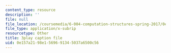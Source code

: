 ```yaml
---
content_type: resource
description: ''
file: null
file_location: /coursemedia/6-004-computation-structures-spring-2017/0e157a2198e1569691345037a6500c56_RiD2xxcrsxg.vtt
file_type: application/x-subrip
resourcetype: Other
title: 3play caption file
uid: 0e157a21-98e1-5696-9134-5037a6500c56
---
```

